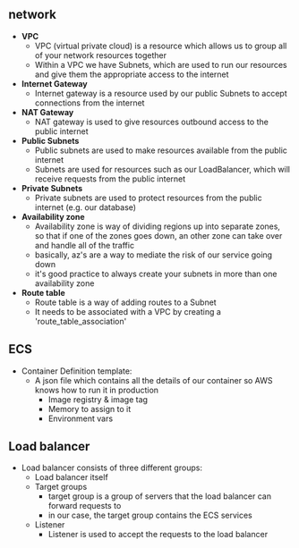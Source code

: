 ## network

- **VPC**
  - VPC (virtual private cloud) is a resource which allows us to group all of your network resources together
  - Within a VPC we have Subnets, which are used to run our resources and give them the appropriate access to the internet
- **Internet Gateway**
  - Internet gateway is a resource used by our public Subnets to accept connections from the internet
- **NAT Gateway**
  - NAT gateway is used to give resources outbound access to the public internet
- **Public Subnets**
  - Public subnets are used to make resources available from the public internet
  - Subnets are used for resources such as our LoadBalancer, which will receive requests from the public internet
- **Private Subnets**
  - Private subnets are used to protect resources from the public internet (e.g. our database)
- **Availability zone**
  - Availability zone is way of dividing regions up into separate zones, so that if one of the zones goes down, an other zone can take over and handle all of the traffic
  - basically, az's are a way to mediate the risk of our service going down
  - it's good practice to always create your subnets in more than one availability zone
- **Route table**
  - Route table is a way of adding routes to a Subnet
  - It needs to be associated with a VPC by creating a 'route_table_association'

## ECS

- Container Definition template:
  - A json file which contains all the details of our container so AWS knows how to run it in production
    - Image registry & image tag
    - Memory to assign to it
    - Environment vars

## Load balancer

- Load balancer consists of three different groups:
  - Load balancer itself
  - Target groups
    - target group is a group of servers that the load balancer can forward requests to
    - in our case, the target group contains the ECS services
  - Listener
    - Listener is used to accept the requests to the load balancer
